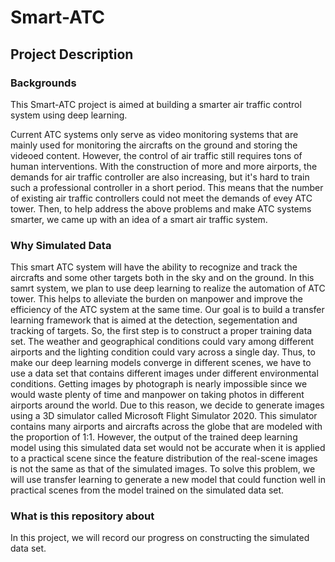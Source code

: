 # Smart-ATC
## Project Description
### Backgrounds
This Smart-ATC project is aimed at building a smarter air traffic control system using deep learning.  

Current ATC systems only serve as video monitoring systems that are mainly  used for monitoring the aircrafts on the ground and storing the videoed content. 
However, the control of air traffic still requires tons of human interventions. 
With the construction of more and more airports, the demands for air traffic controller are also increasing, but it's hard to train such a professional controller in a short period. This means that the number of existing air traffic controllers could not meet the demands of evey ATC tower. 
Then, to help address the above problems and make ATC systems smarter, we came up with an idea of a smart air traffic system.  
###  Why Simulated Data
This smart ATC system will have the ability to recognize and track the aircrafts and some other targets both in the sky and on the ground. In this samrt system, we plan to use deep learning to realize the automation of ATC tower. This helps to alleviate the burden on manpower and improve the efficiency of the ATC system at the same time. Our goal is to build a transfer learning framework that is aimed at the detection, segementation and tracking of targets. So, the first step is to construct a proper training data set. The weather and geographical conditions could vary among different airports and the lighting condition could vary across a single day. Thus, to make our deep learning models converge in different scenes, we have to use a data set that contains different images under different environmental conditions. Getting images by photograph is nearly impossible since we would waste plenty of time and manpower on taking photos in different airports around the world. Due to this reason, we decide to generate images using a 3D simulator called Microsoft Flight Simulator 2020. This simulator contains many airports and aircrafts across the globe that are modeled with the proportion of 1:1. However, the output of the trained deep learning model using this simulated data set would not be accurate when it is applied to a practical scene since the feature distribution of the real-scene images is not the same as that of the simulated images. To solve this problem, we will use transfer learning to generate a new model that could function well in practical scenes from the model trained on the simulated data set.   
### What is this repository about
In this project, we will record our progress on constructing the simulated data set.
